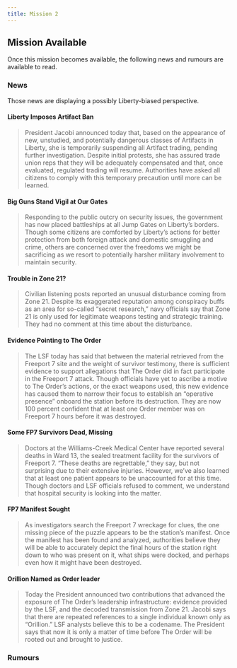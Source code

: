 ```yaml
---
title: Mission 2
---
```


## Mission Available

Once this mission becomes available, the following news and rumours are available to read.

### News
Those news are displaying a possibly Liberty-biased perspective.

#### Liberty Imposes Artifact Ban
> President Jacobi announced today that, based on the appearance of new, unstudied, and potentially dangerous classes of Artifacts in Liberty, she is temporarily suspending all Artifact trading, pending further investigation. Despite initial protests, she has assured trade union reps that they will be adequately compensated and that, once evaluated, regulated trading will resume. Authorities have asked all citizens to comply with this temporary precaution until more can be learned.

#### Big Guns Stand Vigil at Our Gates
> Responding to the public outcry on security issues, the government has now placed battleships at all Jump Gates on Liberty’s borders. Though some citizens are comforted by Liberty’s actions for better protection from both foreign attack and domestic smuggling and crime, others are concerned over the freedoms we might be sacrificing as we resort to potentially harsher military involvement to maintain security.

#### Trouble in Zone 21?
> Civilian listening posts reported an unusual disturbance coming from Zone 21. Despite its exaggerated reputation among conspiracy buffs as an area for so-called “secret research,” navy officials say that Zone 21 is only used for legitimate weapons testing and strategic training. They had no comment at this time about the disturbance.

#### Evidence Pointing to The Order
> The LSF today has said that between the material retrieved from the Freeport 7 site and the weight of survivor testimony, there is sufficient evidence to support allegations that The Order did in fact participate in the Freeport 7 attack. Though officials have yet to ascribe a motive to The Order’s actions, or the exact weapons used, this new evidence has caused them to narrow their focus to establish an “operative presence” onboard the station before its destruction. They are now 100 percent confident that at least one Order member was on Freeport 7 hours before it was destroyed.

#### Some FP7 Survivors Dead, Missing
> Doctors at the Williams-Creek Medical Center have reported several deaths in Ward 13, the sealed treatment facility for the survivors of Freeport 7. “These deaths are regrettable,” they say, but not surprising due to their extensive injuries. However, we’ve also learned that at least one patient appears to be unaccounted for at this time. Though doctors and LSF officials refused to comment, we understand that hospital security is looking into the matter.

#### FP7 Manifest Sought
> As investigators search the Freeport 7 wreckage for clues, the one missing piece of the puzzle appears to be the station’s manifest. Once the manifest has been found and analyzed, authorities believe they will be able to accurately depict the final hours of the station right down to who was present on it, what ships were docked, and perhaps even how it might have been destroyed.

#### Orillion Named as Order leader
> Today the President announced two contributions that advanced the exposure of The Order’s leadership infrastructure: evidence provided by the LSF, and the decoded transmission from Zone 21. Jacobi says that there are repeated references to a single individual known only as “Orillion.” LSF analysts believe this to be a codename. The President says that now it is only a matter of time before The Order will be rooted out and brought to justice.

### Rumours
